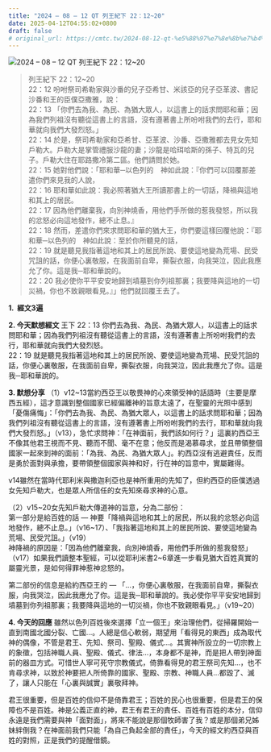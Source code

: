```yaml
---
title: "2024 – 08 – 12 QT 列王紀下 22：12~20"
date: 2025-04-12T04:55:02+0800
draft: false
# original_url: https://cmtc.tw/2024-08-12-qt-%e5%88%97%e7%8e%8b%e7%b4%80%e4%b8%8b-22%ef%bc%9a1220
---
```


![2024 – 08 – 12 QT 列王紀下 22：12\~20](/images/qt.jpg  "2024 – 08 – 12 QT 列王紀下 22：12\~20")

> 列王紀下 22：12\~20  
> 22：12 吩咐祭司希勒家與沙番的兒子亞希甘、米該亞的兒子亞革波、書記沙番和王的臣僕亞撒雅，說：  
> 22：13 「你們去為我、為民、為猶大眾人，以這書上的話求問耶和華；因為我們列祖沒有聽從這書上的言語，沒有遵著書上所吩咐我們的去行，耶和華就向我們大發烈怒。」  
> 22：14 於是，祭司希勒家和亞希甘、亞革波、沙番、亞撒雅都去見女先知戶勒大。戶勒大是掌管禮服沙龍的妻；沙龍是哈珥哈斯的孫子、特瓦的兒子。戶勒大住在耶路撒冷第二區。他們請問於她。  
> 22：15 她對他們說：「耶和華─以色列的　神如此說：『你們可以回覆那差遣你們來見我的人說，  
> 22：16 耶和華如此說：我必照著猶大王所讀那書上的一切話，降禍與這地和其上的居民。  
> 22：17 因為他們離棄我，向別神燒香，用他們手所做的惹我發怒，所以我的忿怒必向這地發作，總不止息。』  
> 22：18 然而，差遣你們來求問耶和華的猶大王，你們要這樣回覆他說：『耶和華─以色列的　神如此說：至於你所聽見的話，  
> 22：19 就是聽見我指著這地和其上的居民所說、要使這地變為荒場、民受咒詛的話，你便心裏敬服，在我面前自卑，撕裂衣服，向我哭泣，因此我應允了你。這是我─耶和華說的。  
> 22：20 我必使你平平安安地歸到墳墓到你列祖那裏；我要降與這地的一切災禍，你也不致親眼看見。』」他們就回覆王去了。

**1.  經文3遍**

**2. 今天默想經文**
王下 22：13 你們去為我、為民、為猶大眾人，以這書上的話求問耶和華；因為我們列祖沒有聽從這書上的言語，沒有遵著書上所吩咐我們的去行，耶和華就向我們大發烈怒。  
22：19 就是聽見我指著這地和其上的居民所說、要使這地變為荒場、民受咒詛的話，你便心裏敬服，在我面前自卑，撕裂衣服，向我哭泣，因此我應允了你。這是我─耶和華說的。

**3. 默想分享**
（1）v12\~13當約西亞王以敬畏神的心來領受神的話語時（主要是摩西五經），這才意識到整個國家已經偏離神的旨意太遠了，在聖靈的光照中感到「憂傷痛悔」：「你們去為我、為民、為猶大眾人，以這書上的話求問耶和華；因為我們列祖沒有聽從這書上的言語，沒有遵著書上所吩咐我們的去行，耶和華就向我們大發烈怒。」（v13），急忙求問神：「在神面前，我們該如何行？」這裏約西亞王不像其他君王視而不見、聽而不聞、毫不在意；他反而是渴慕尋求，並且帶領整個國家一起來到神的面前：「為我、為民、為猶大眾人」。約西亞沒有逃避責任，反而是勇於面對與承擔，要帶領整個國家與神和好，行在神的旨意中，實屬難得。

v14雖然在當時代耶利米與撒迦利亞也是神所重用的先知了，但約西亞的臣僕透過女先知戶勒大，也是眾人所信任的女先知來尋求神的心意。

（2）v15\~20女先知戶勒大傳道神的旨意，分為二部份：  
第一部分是給百姓的話 — 神要「降禍與這地和其上的居民，所以我的忿怒必向這地發作，總不止息。」（v16\~17）、「我指著這地和其上的居民所說、要使這地變為荒場、民受咒詛。」（v19）  
神降禍的原因是：「因為他們離棄我，向別神燒香，用他們手所做的惹我發怒」（v17）如果我們讀整本聖經，可以從耶利米書2\~6章進一步看見猶大百姓真實的屬靈光景，是如何得罪神惹神忿怒的。

第二部份的信息是給約西亞王的 — 「…，你便心裏敬服，在我面前自卑，撕裂衣服，向我哭泣，因此我應允了你。這是我─耶和華說的。我必使你平平安安地歸到墳墓到你列祖那裏；我要降與這地的一切災禍，你也不致親眼看見。」（v19\~20）

**4. 今天的回應**
雖然以色列百姓後來選擇「立一個王」來治理他們，從掃羅開始一直到南國北國分裂、亡國…。人總是信心軟弱，期望用「看得見的東西」成為取代神的偶像，不管是君王、先知、祭司、聖殿、儀式…。其實神所設立的一切宗教上的象徵，包括神職人員、聖殿、儀式、律法…，本身都不是神，而是把人帶到神面前的器皿方式。可惜世人寧可死守宗教儀式，倚靠看得見的君王祭司先知…，也不肯尋求神，以致於神要把人所倚靠的國家、聖殿、宗教、神職人員…都毀了、滅了，讓人只能在「心裏與誠實」裏敬拜神。

君王很重要，但是百姓的信仰不是倚靠君王；百姓的民心也很重要，但是君王的保障也不是百姓。神是公義正直的神，君王有君王的責任、百姓有百姓的本分，信仰永遠是我們需要與神「面對面」，將來不能說是那個牧師害了我？或是那個弟兄姊妹絆倒我？在神面前我們只能「為自己負起全部的責任」，今天的經文約西亞與百姓的對照，正是我們的提醒借鏡。
